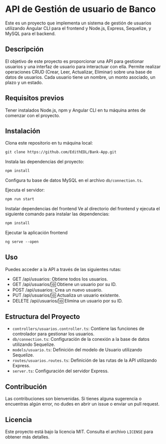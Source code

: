 # API de Gestión de usuario de Banco

Este es un proyecto que implementa un sistema de gestión de usuarios utilizando Angular CLI para el frontend y Node.js, Express, Sequelize, y MySQL para el backend.

## Descripción
El objetivo de este proyecto es proporcionar una API para gestionar usuarios y una interfaz de usuario para interactuar con ella. Permite realizar operaciones CRUD 
(Crear, Leer, Actualizar, Eliminar) sobre una base de datos de usuarios. Cada usuario tiene un nombre, un monto asociado, un plazo y un estado.

## Requisitos previos
Tener instalados Node.js, npm y Angular CLI en tu máquina antes de comenzar con el proyecto.

## Instalación
Clona este repositorio en tu máquina local:

```markdown
git clone https://github.com/EdithEDL/Bank-App.git
```

Instala las dependencias del proyecto:

```markdown
npm install
```

Configura tu base de datos MySQL en el archivo `db/connection.ts`.

Ejecuta el servidor:

```markdown
npm run start
```

Instalar dependencias del frontend
Ve al directorio del frontend y ejecuta el siguiente comando para instalar las dependencias:

```markdown
npm install
```

Ejecutar la aplicación frontend

```markdown
ng serve --open
```


## Uso
Puedes acceder a la API a través de las siguientes rutas:

- GET /api/usuarios: Obtiene todos los usuarios.
- GET /api/usuarios/:id: Obtiene un usuario por su ID.
- POST /api/usuarios: Crea un nuevo usuario.
- PUT /api/usuarios/:id: Actualiza un usuario existente.
- DELETE /api/usuarios/:id: Elimina un usuario por su ID.

## Estructura del Proyecto
- `controllers/usuarios.controller.ts`: Contiene las funciones de controlador para gestionar los usuarios.
- `db/connection.ts`: Configuración de la conexión a la base de datos utilizando Sequelize.
- `models/usuario.ts`: Definición del modelo de Usuario utilizando Sequelize.
- `routes/usuarios.routes.ts`: Definición de las rutas de la API utilizando Express.
- `server.ts`: Configuración del servidor Express.

## Contribución
Las contribuciones son bienvenidas. Si tienes alguna sugerencia o encuentras algún error, no dudes en abrir un issue o enviar un pull request.

## Licencia
Este proyecto está bajo la licencia MIT. Consulta el archivo `LICENSE` para obtener más detalles.
